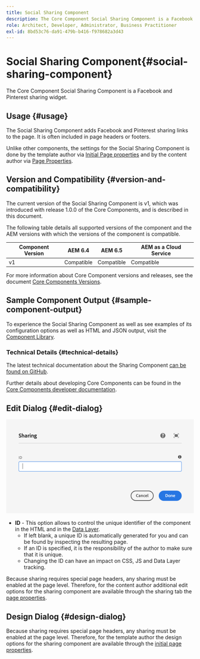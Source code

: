 ```yaml
---
title: Social Sharing Component
description: The Core Component Social Sharing Component is a Facebook and Pinterest sharing widget.
role: Architect, Developer, Administrator, Business Practitioner
exl-id: 8bd53c76-da91-479b-b416-f978682a3d43
---
```

# Social Sharing Component{#social-sharing-component}

The Core Component Social Sharing Component is a Facebook and Pinterest sharing widget.

## Usage {#usage}

The Social Sharing Component adds Facebook and Pinterest sharing links to the page. It is often included in page headers or footers.

Unlike other components, the settings for the Social Sharing Component is done by the template author via [Initial Page properties](https://docs.adobe.com/content/help/en/experience-manager-cloud-service/sites/authoring/features/templates.html) and by the content author via [Page Properties](https://docs.adobe.com/content/help/en/experience-manager-cloud-service/sites/authoring/fundamentals/page-properties.html).

## Version and Compatibility {#version-and-compatibility}

The current version of the Social Sharing Component is v1, which was introduced with release 1.0.0 of the Core Components, and is described in this document.

The following table details all supported versions of the component and the AEM versions with which the versions of the component is compatible.

|Component Version|AEM 6.4|AEM 6.5|AEM as a Cloud Service|
|--- |--- |--- |---|
|v1|Compatible|Compatible|Compatible|

For more information about Core Component versions and releases, see the document [Core Components Versions](/help/versions.md).

## Sample Component Output {#sample-component-output}

To experience the Social Sharing Component as well as see examples of its configuration options as well as HTML and JSON output, visit the [Component Library](https://adobe.com/go/aem_cmp_library_sharing).

### Technical Details {#technical-details}

The latest technical documentation about the Sharing Component [can be found on GitHub](https://adobe.com/go/aem_cmp_tech_sharing_v1).

Further details about developing Core Components can be found in the [Core Components developer documentation](/help/developing/overview.md).

## Edit Dialog {#edit-dialog}

![Sharing Component's edit dialog](/help/assets/sharing-edit.png)

* **ID** - This option allows to control the unique identifier of the component in the HTML and in the [Data Layer](/help/developing/data-layer/overview.md).
  * If left blank, a unique ID is automatically generated for you and can be found by inspecting the resulting page.
  * If an ID is specified, it is the responsibility of the author to make sure that it is unique.
  * Changing the ID can have an impact on CSS, JS and Data Layer tracking.

Because sharing requires special page headers, any sharing must be enabled at the page level. Therefore, for the content author additional edit options for the sharing component are available through the sharing tab the [page properties](https://docs.adobe.com/content/help/en/experience-manager-cloud-service/sites/authoring/fundamentals/page-properties.html).

## Design Dialog {#design-dialog}

Because sharing requires special page headers, any sharing must be enabled at the page level. Therefore, for the template author the design options for the sharing component are available through the [initial page properties](https://docs.adobe.com/content/help/en/experience-manager-cloud-service/sites/authoring/features/templates.html).
